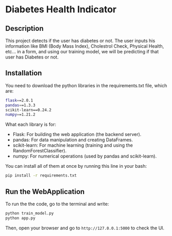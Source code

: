 # Diabetes Health Indicator

## Description
This project detects if the user has diabetes or not. The user inputs his information like BMI (Body Mass Index), Cholestrol Check, Physical Health, etc... in a form, and using our training model, we will be predicting if that user has Diabetes or not.

## Installation
You need to download the python libraries in the requirements.txt file, which are:
```bash
flask==2.0.1
pandas==1.3.3
scikit-learn==0.24.2
numpy==1.21.2
```

What each library is for:
* Flask: For building the web application (the backend server).
* pandas: For data manipulation and creating DataFrames.
* scikit-learn: For machine learning (training and using the RandomForestClassifier).
* numpy: For numerical operations (used by pandas and scikit-learn).

You can install all of them at once by running this line in your bash:
```bash
pip install -r requirements.txt
```
## Run the WebApplication
To run the the code, go to the terminal and write:
```bash
python train_model.py
python app.py
```

Then, open your browser and go to ```http://127.0.0.1:5000``` to check the UI.
